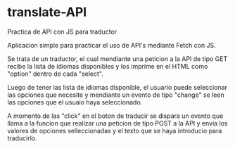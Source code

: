 # translate-API
Practica de API con JS para traductor

Aplicacion simple para practicar el uso de API's mediante Fetch con JS.

Se trata de un traductor, el cual mendiante una peticion a la API de tipo GET recibe la lista de idiomas disponibles y los imprime en el HTML como "option" dentro de cada "select".

Luego de tener las lista de idiomas disponible, el usuario puede seleccionar las opciones que necesite y mendiante un evento de tipo "change" se leen las opciones que el usuaio haya seleccionado.

A momento de las "click"  en el boton de traducir se dispara un evento que llama a la funcion que realizar una peticion de tipo POST a la API y envia los valores de opciones selleccionadas y el texto que se haya introducio para traducirlo.
  
